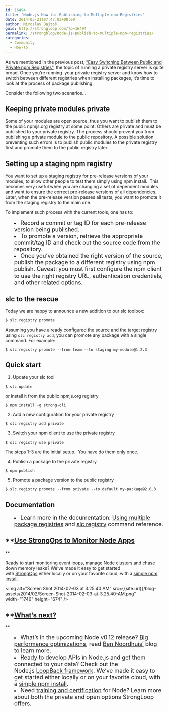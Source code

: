 ```yaml
---
id: 16494
title: 'Node.js How-to: Publishing to Multiple npm Registries'
date: 2014-05-21T07:47:03+00:00
author: Miroslav Bajtoš
guid: http://strongloop.com/?p=16494
permalink: /strongblog/node-js-publish-to-multiple-npm-registries/
categories:
  - Community
  - How-To
---
```

As we mentioned in the previous post, [&#8220;Easy Switching Between Public and Private npm Registries&#8221;](http://strongloop.com/strongblog/switch-between-configure-public-and-private-npm-registry/), the topic of running a private registry server is quite broad. Once you’re running  your private registry server and know how to switch between different registries when installing packages, it’s time to look at the process of package publishing.

Consider the following two scenarios&#8230;

## **Keeping private modules private**

Some of your modules are open source, thus you want to publish them to the public npmjs.org registry at some point. Others are private and must be published to your private registry. The process should prevent you from publishing a private module to the public repository. A possible solution preventing such errors is to publish public modules to the private registry first and promote them to the public registry later.

## **Setting up a staging npm registry**

You want to set up a staging registry for pre-release versions of your modules, to allow other people to test them simply using npm install.  This becomes very useful when you are changing a set of dependent modules and want to ensure the correct pre-release versions of all dependencies. Later, when the pre-release version passes all tests, you want to promote it from the staging registry to the main one.

To implement such process with the current tools, one has to:

<li style="margin-left: 2em;">
  <span style="font-size: 18px;">Record a commit or tag ID for each pre-release version being published. </span>
</li>
<li style="margin-left: 2em;">
  <span style="font-size: 18px;">To promote a version, retrieve the appropriate commit/tag ID and check out the source code from the repository. </span>
</li>
<li style="margin-left: 2em;">
  <span style="font-size: 18px;">Once you’ve obtained the right version of the source, publish the package to a different registry using npm publish. Caveat: you must first configure the npm client to use the right registry URL, authentication credentials, and other related options.<!--more--></span>
</li>

<h2 dir="ltr">
  <strong>slc to the rescue</strong>
</h2>

Today we are happy to announce a new addition to our slc toolbox:

`$ slc registry promote`

Assuming you have already configured the source and the target registry using `slc registry add`, you can promote any package with a single command. For example:

`$ slc registry promote --from team --to staging my-module@1.2.3`

<h2 dir="ltr">
  <strong>Quick start</strong>
</h2>

1. Update your slc tool

`$ slc update`

or install it from the public npmjs.org registry

`$ npm install -g strong-cli`

2. Add a new configuration for your private registry

`$ slc registry add private`

3. Switch your npm client to use the private registry

`$ slc registry use private`

The steps 1–3 are the initial setup.  You have do them only once.

4. Publish a package to the private registry

`$ npm publish`

5. Promote a package version to the public registry

`$ slc registry promote --from private --to default my-package@2.0.3`

<h2 dir="ltr">
  <strong>Documentation</strong>
</h2>

<li style="margin-left: 2em;">
  <span style="font-size: 18px;">Learn more in the documentation: <a href="http://docs.strongloop.com/display/NODE/Using+multiple+package+registries">Using multiple package registries</a> and <a href="http://docs.strongloop.com/display/SL/slc+registry">slc registry</a> command reference.</span>
</li>

## **[Use StrongOps to Monitor Node Apps](http://strongloop.com/node-js-performance/strongops/)
  
** 

Ready to start monitoring event loops, manage Node clusters and chase down memory leaks? We’ve made it easy to get started with [StrongOps](http://strongloop.com/node-js-performance/strongops/) either locally or on your favorite cloud, with a [simple npm install](http://strongloop.com/get-started/).

<img alt="Screen Shot 2014-02-03 at 3.25.40 AM" src={{site.url}}/blog-assets/2014/02/Screen-Shot-2014-02-03-at-3.25.40-AM.png" width="1746" height="674" />

## **[What’s next?](http://strongloop.com/get-started/)
  
** 

<li style="margin-left: 2em;">
  <span style="font-size: 18px;">What’s in the upcoming Node v0.12 release? <a href="http://strongloop.com/strongblog/performance-node-js-v-0-12-whats-new/">Big performance optimizations</a>, read <a href="https://github.com/bnoordhuis">Ben Noordhuis’</a> blog to learn more.</span>
</li>
<li style="margin-left: 2em;">
  <span style="font-size: 18px;">Ready to develop APIs in Node.js and get them connected to your data? Check out the Node.js <a href="http://strongloop.com/mobile-application-development/loopback/">LoopBack framework</a>. We’ve made it easy to get started either locally or on your favorite cloud, with a <a href="http://strongloop.com/get-started/">simple npm install</a>.</span>
</li>
<li style="margin-left: 2em;">
  <span style="font-size: 18px;">Need <a href="http://strongloop.com/node-js-support/expertise/">training and certification</a> for Node? Learn more about both the private and open options StrongLoop offers.</span>
</li>